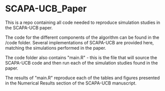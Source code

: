 # SCAPA-UCB_Paper
This is a repo containing all code needed to reproduce simulation studies in the SCAPA-UCB paper.

The code for the different components of the algorithm can be found in the /code folder. Several implementations of SCAPA-UCB are provided here, matching the simulations performed in the paper.

The code folder also contains "main.R" - this is the file that will source the SCAPA-UCB code and then run each of the simulation studies found in the paper.

The results of "main.R" reproduce each of the tables and figures presented in the Numerical Results section of the SCAPA-UCB manuscript.
